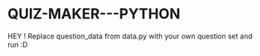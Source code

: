 # QUIZ-MAKER---PYTHON
HEY ! 
Replace question_data from data.py with your own question set and run :D
